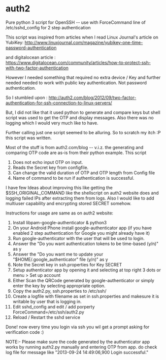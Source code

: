 auth2
=====

Pure python 3 script for OpenSSH -- use with ForceCommand line of /etc/sshd_config for 2 step authentication

This script was inspired from articles when I read Linux Journal's article on YubiKey:
http://www.linuxjournal.com/magazine/yubikey-one-time-password-authentication

and digitalocean article : 
https://www.digitalocean.com/community/articles/how-to-protect-ssh-with-two-factor-authentication

However I needed something that required no extra device / Key and further needed needed to work with public key authentication.
Not password authentication.

So I stumbled upon : http://auth2.com/blog/2012/09/two-factor-authentication-for-ssh-connection-to-linux-servers/

But, I did not like that it used python to generate and compare keys but shell script was used to get the OTP and display messages.
Also there was no logging which I would very much like to have.

Further calling just one script seemed to be alluring.
So to scratch my itch :P this script was written.

Most of the stuff is from auth2.com/blog -- v.i.z. the generating and comparing OTP code are as-is from their python example.
This script 
1. Does not echo input OTP on input.
2. Reads the Secret key from configfile.
3. Can change the valid duration of OTP and OTP length from Config file
4. Name of command to be run if authentication is successful.

I have few Ideas about improving this like getting the $SSH_ORIGINAL_COMMAND like the shellscript on auth2 website does and logging failed IPs after extracting them from logs.
Also I would like to add multiuser capability and encrypting stored SECRET somehow.

Instructions for usage are same as on auth2 website:
1. Install libpam-google-authenticator & python3
2. On your Android Phone install google-authenticator app (if you have enabled 2 step authentication for Google you might already have it)
3. Run google-authenticator with the user that will be used to login.
4. Answer the "Do you want authentication tokens to be time-based (y/n)" as y
5. Answer the "Do you want me to update your "$HOME/.google_authenticator" file (y/n)" as y
6. Note the Secret key in ssh.properties for Key SECRET
7. Setup authenticator app by opening it and selecting at top right 3 dots or menu > Set up account
8. Either Scan the QRCode generated by google-authenticator or simply enter the key by selecting appropriate option.
9. Copy the auth2.py, ssh.properties to /etc/ssh/
10. Create a logfile with filename as set in ssh.properties and makesure it is writable by user that is logging in.
11. Edit sshd_config and edit / add porperty ForceCommand=/etc/ssh/auth2.py
12. Reload / Restart the sshd service

Done! now every time you login via ssh you wil get a prompt asking for verification code :)

NOTE:- Please make sure the code generated by the authenticator app works by running auth2.py manually and entering OTP from app.
do check log file for message like "2013-09-24 14:49:06,900 Login successful."

